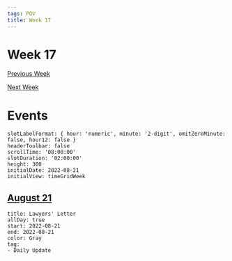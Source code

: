```yaml
---
tags: POV
title: Week 17
---
```


# Week 17

[Previous Week](2022-W34)

[Next Week](2022-W36)

# Events

```itinerary
slotLabelFormat: { hour: 'numeric', minute: '2-digit', omitZeroMinute: false, hour12: false }
headerToolbar: false
scrollTime: '08:00:00'
slotDuration: '02:00:00'
height: 300
initialDate: 2022-08-21
initialView: timeGridWeek
```

## [August 21](2022-08-22.md)

```itinerary-event
title: Lawyers' Letter
allDay: true
start: 2022-08-21
end: 2022-08-21
color: Gray
tag:
- Daily Update
```


